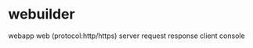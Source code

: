 # webuilder

webapp
  web (protocol:http/https)
    server
      request
      response
    client
  console
    